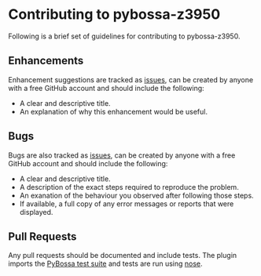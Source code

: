 # Contributing to pybossa-z3950

Following is a brief set of guidelines for contributing to pybossa-z3950.


## Enhancements

Enhancement suggestions are tracked as [issues](https://github.com/alexandermendes/pybossa-z3950/issues),
can be created by anyone with a free GitHub account and should include the following:

* A clear and descriptive title.
* An explanation of why this enhancement would be useful.


## Bugs

Bugs are also tracked as [issues](https://github.com/alexandermendes/pybossa-z3950/issues), 
can be created by anyone with a free GitHub account and should include the following:

* A clear and descriptive title.
* A description of the exact steps required to reproduce the problem.
* An exanation of the behaviour you observed after following those steps.
* If available, a full copy of any error messages or reports that were displayed.


## Pull Requests

Any pull requests should be documented and include tests. The plugin imports
the [PyBossa test suite](https://github.com/PyBossa/pybossa/tree/master/test) and
tests are run using [nose](https://nose.readthedocs.org/en/latest/).
